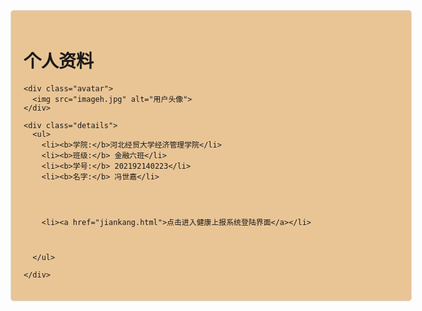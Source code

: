 
<html lang="en">
<head>
  <meta charset="UTF-8">
  <meta name="viewport" content="width=device-width, initial-scale=1.0">
  <title>学生信息</title>
 
</head>
 <style>
body {
  background: url('001.jpg') no-repeat center center fixed;
  background-size: cover;
}
.user-info {
  width: 600px;
  margin: 0 auto;
  padding: 20px;
  border-radius: 5px; 
  background: rgba(229, 184, 125, 0.8);
  border: 1px solid #ddd;
}

.header {
  text-align: center;
}

.avatar {
  text-align: center; 
}

.avatar img {
  width: 150px;
  border-radius: 50%;
}

.details {
  margin-top: 20px;
}

.details ul {
  list-style: none;
}

.details ul li {
  margin-bottom: 10px;
}
 </style>
<body>
  <div class="user-info">
    <div class="header">
      <h1>个人资料</h1>
    </div>
    
    <div class="avatar">
      <img src="imageh.jpg" alt="用户头像">
    </div>
    
    <div class="details">
      <ul>
        <li><b>学院:</b>河北经贸大学经济管理学院</li>
        <li><b>班级:</b> 金融六班</li>
        <li><b>学号:</b> 202192140223</li>
        <li><b>名字:</b> 冯世嘉</li>
      
        
        
        
        <li><a href="jiankang.html">点击进入健康上报系统登陆界面</a></li>
        
     
  
      </ul>
         
    </div>
  </div>
  
  
</body>
</html>
